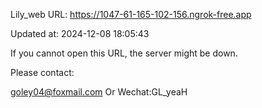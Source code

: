 Lily_web URL: https://1047-61-165-102-156.ngrok-free.app

Updated at: 2024-12-08 18:05:43

If you cannot open this URL, the server might be down.

Please contact: 

goley04@foxmail.com Or Wechat:GL_yeaH